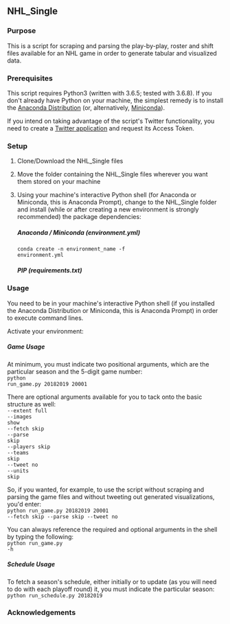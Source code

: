 ## NHL_Single

### Purpose
This is a script for scraping and parsing the play-by-play, roster and shift files available for an NHL game in order to generate tabular and visualized data.

### Prerequisites
This script requires Python3 (written with 3.6.5; tested with 3.6.8). If you don't already have Python on your machine, the simplest remedy is to install the <a href="https://www.anaconda.com/distribution/">Anaconda Distribution</a> (or, alternatively, <a href="https://docs.conda.io/en/latest/miniconda.html">Miniconda</a>). 

If you intend on taking advantage of the script's Twitter functionality, you need to create a <a href="https://apps.twitter.com/app/new">Twitter application</a> and request its Access Token.

### Setup
1. Clone/Download the NHL_Single files
2. Move the folder containing the NHL_Single files wherever you want them stored on your machine
3. Using your machine's interactive Python shell (for Anaconda or Miniconda, this is Anaconda Prompt), change to the NHL_Single folder and install (while or after creating a new environment is strongly recommended) the package dependencies:
  
   ##### Anaconda / Miniconda (environment.yml)
   <code>conda create -n environment_name -f environment.yml</code><br>
   
   ##### PIP (requirements.txt)
      
### Usage
You need to be in your machine's interactive Python shell (if you installed the Anaconda Distribution or Miniconda, this is Anaconda Prompt) in order to execute command lines.

Activate your environment:


##### Game Usage
At minimum, you must indicate two positional arguments, which are the particular season and the 5-digit game number:<br>
<code>python run_game.py 20182019 20001</code>

There are optional arguments available for you to tack onto the basic structure as well:<br>
<code>--extent full</code><br>
<code>--images show</code><br>
<code>--fetch skip</code><br>
<code>--parse skip</code><br>
<code>--players skip</code><br>
<code>--teams skip</code><br>
<code>--tweet no</code><br>
<code>--units skip</code><br>

So, if you wanted, for example, to use the script without scraping and parsing the game files and without tweeting out generated visualizations, you'd enter:<br>
<code>python run_game.py 20182019 20001 --fetch skip --parse skip --tweet no</code>

You can always reference the required and optional arguments in the shell by typing the following:<br>
<code>python run_game.py -h</code>

##### Schedule Usage
To fetch a season's schedule, either initially or to update (as you will need to do with each playoff round) it, you must indicate the particular season:<br>
<code>python run_schedule.py 20182019</code>

### Acknowledgements
